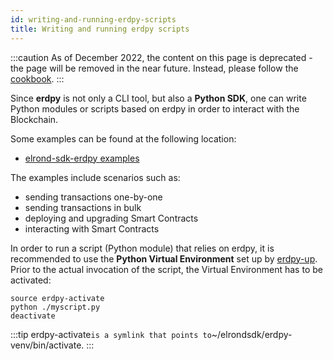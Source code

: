 ```yaml
---
id: writing-and-running-erdpy-scripts
title: Writing and running erdpy scripts
---
```


:::caution
As of December 2022, the content on this page is deprecated - the page will be removed in the near future. Instead, please follow the [cookbook](/sdk-and-tools/erdpy/erdpy-cookbook).
:::

Since **erdpy** is not only a CLI tool, but also a **Python SDK**, one can write Python modules or scripts based on erdpy in order to interact with the Blockchain.

Some examples can be found at the following location:

- [elrond-sdk-erdpy examples](https://github.com/ElrondNetwork/elrond-sdk-erdpy/tree/master/examples)

The examples include scenarios such as:

- sending transactions one-by-one
- sending transactions in bulk
- deploying and upgrading Smart Contracts
- interacting with Smart Contracts

In order to run a script (Python module) that relies on erdpy, it is recommended to use the **Python Virtual Environment** set up by [erdpy-up](/sdk-and-tools/erdpy/installing-erdpy#install-using-erdpy-up-recommended). Prior to the actual invocation of the script, the Virtual Environment has to be activated:

```
source erdpy-activate
python ./myscript.py
deactivate
```

:::tip
erdpy-activate`is a symlink that points to`~/elrondsdk/erdpy-venv/bin/activate.
:::
